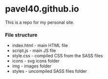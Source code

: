 # pavel40.github.io

This is a repo for my personal site.

### File structure
+ index.html - main HTML file
+ script.js - main JS file
+ style.css - compiled CSS from the SASS files
+ icons - svg icons folder
+ img - images folder
+ styles - uncompiled SASS files folder

